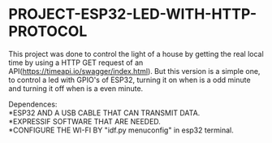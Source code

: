 # PROJECT-ESP32-LED-WITH-HTTP-PROTOCOL

This project was done to control the light of a house by getting the real local time by using a HTTP GET request of an 
API(https://timeapi.io/swagger/index.html). But this version is a simple one, to control a led with GPIO's of ESP32, turning
it on when is a odd minute and turning it off when is a even minute.


Dependences:                    
*ESP32 AND A USB CABLE THAT CAN TRANSMIT DATA.    
*EXPRESSIF SOFTWARE THAT ARE NEEDED.                               
*CONFIGURE THE WI-FI BY "idf.py menuconfig" in esp32 terminal.
